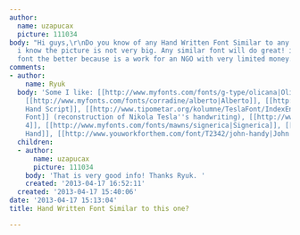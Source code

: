 ```yaml
---
author:
  name: uzapucax
  picture: 111034
body: "Hi guys,\r\nDo you know of any Hand Written Font Similar to any of those? Sorry,
  i know the picture is not very big. Any similar font will do great! if it a free
  font the better because is a work for an NGO with very limited money.\r\n\r\nBest,\r\nS"
comments:
- author:
    name: Ryuk
  body: 'Some I like: [[http://www.myfonts.com/fonts/g-type/olicana|Olicana]], [[http://www.myfonts.com/fonts/g-type/rollerscript/|Rollerscript]],
    [[http://www.myfonts.com/fonts/corradine/alberto|Alberto]], [[http://www.fontshop.com/fonts/singles/suomi_type_foundry/suomi_hand_script_ot|Suomi
    Hand Script]], [[http://www.tipometar.org/kolumne/TeslaFont/IndexEng.html|Tesla
    Font]] (reconstruction of Nikola Tesla''s handwriting), [[http://www.myfonts.com/fonts/joebob/dear-joe-4|dearJoe
    4]], [[http://www.myfonts.com/fonts/mawns/signerica|Signerica]], [[http://www.youworkforthem.com/font/T3496/ocalla-hand|Ocalla
    Hand]], [[http://www.youworkforthem.com/font/T2342/john-handy|John Handy]]'
  children:
  - author:
      name: uzapucax
      picture: 111034
    body: 'That is very good info! Thanks Ryuk. '
    created: '2013-04-17 16:52:11'
  created: '2013-04-17 15:40:06'
date: '2013-04-17 15:13:04'
title: Hand Written Font Similar to this one?

---
```

